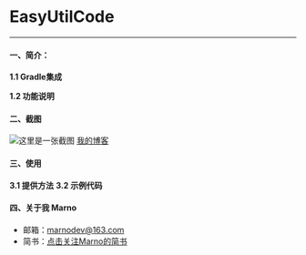 # EasyUtilCode
--------------------------
#### 一、简介：
**1.1 Gradle集成**<br>

**1.2 功能说明**
 
#### 二、截图
![这里是一张截图](https://www.baidu.com/img/bd_logo1.png)
[我的博客](http://blog.csdn.net/guodongxiaren "悬停显示")  
 
#### 三、使用
**3.1 提供方法**
**3.2 示例代码**
 
#### 四、关于我 Marno
- 邮箱：marnodev@163.com
- 简书：[点击关注Marno的简书](http://www.jianshu.com/users/174a09ba6c25)
